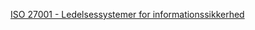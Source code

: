 []()

[ISO 27001 - Ledelsessystemer for informationssikkerhed](https://webshop.ds.dk/standard/M309892/ds-en-iso-iec-27001-2017)